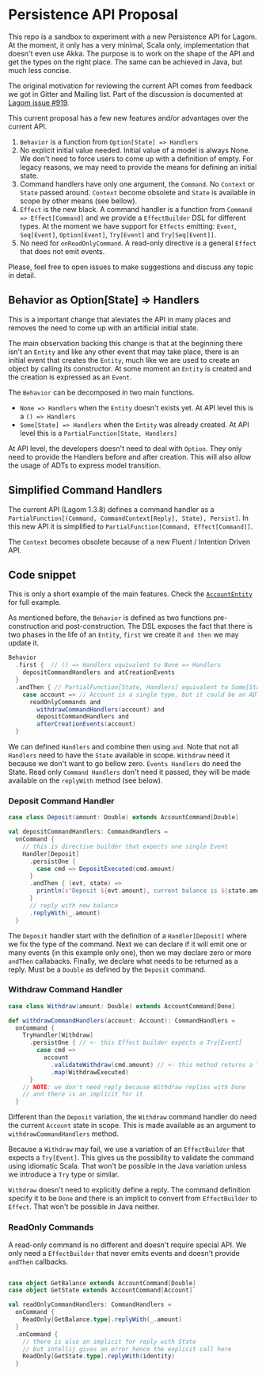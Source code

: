 # Persistence API Proposal
This repo is a sandbox to experiment with a new Persistence API for Lagom. At the moment, it only has a very minimal, Scala only, implementation that doesn't even use Akka. The purpose is to work on the shape of the API and get the types on the right place. The same can be achieved in Java, but much less concise. 

The original motivation for reviewing the current API comes from feedback we got in Gitter and Mailing list. Part of the discussion is documented at [Lagom issue #919](https://github.com/lagom/lagom/issues/919).

This current proposal has a few new features and/or advantages over the current API. 

1. `Behavior` is a function from `Option[State] => Handlers`
2. No explicit initial value needed. Initial value of a model is always None. We don't need to force users to come up with a definition of empty. For legacy reasons, we may need to provide the means for defining an initial state.
3. Command handlers have only one argument, the `Command`. No `Context` or `State` passed around. `Context` become obsolete and `State` is available in scope by other means (see bellow).
4. `Effect` is the new black. A command handler is a function from `Command => Effect[Command]` and we provide a `EffectBuilder` DSL for different types. At the moment we have support for `Effects` emitting: `Event`, `Seq[Event]`, `Option[Event]`, `Try[Event]` and `Try[Seq[Event]]`. 
5. No need for `onReadOnlyCommand`. A read-only directive is a general `Effect` that does not emit events.

Please, feel free to open issues to make suggestions and discuss any topic in detail.

## Behavior as Option[State] => Handlers
This is a important change that aleviates the API in many places and removes the need to come up with an artificial initial state. 

The main observation backing this change is that at the beginning there isn't an `Entity` and like any other event that may take place, there is an initial event that creates the `Entity`, much like we are used to create an object by calling its constructor. At some moment an `Entity` is created and the creation is expressed as an `Event`.

The `Behavior` can be decomposed in two main functions.
* `None => Handlers` when the `Entity` doesn't exists yet. At API level this is a `() => Handlers`
* `Some[State] => Handlers` when the `Entity` was already created.  At API level this is a `PartialFunction[State, Handlers]`

At API level, the developers doesn't need to deal with `Option`. They only need to provide the Handlers before and after creation. This will also allow the usage of ADTs to express model transition. 

## Simplified Command Handlers
The current API (Lagom 1.3.8) defines a command handler as a `PartialFunction[(Command, CommandContext[Reply], State), Persist]`. In this new API it is simplified to `PartialFunction[Command, Effect[Command]]`. 

The `Context` becomes obsolete because of a new Fluent / Intention Driven API.

## Code snippet 

This is only a short example of the main features. Check the [`AccountEntity`](https://github.com/lagom/persistence-api-experiments/blob/master/src/main/scala/com/lightbend/lagom/core/persistence/effects/core/persistence/AccountEntity.scala) for full example. 

As mentioned before, the `Behavior` is defined as two functions pre-construction and post-construction. The DSL exposes the fact that there is two phases in the life of an `Entity`, `first` we create it `and then` we may update it. 

```scala
Behavior
  .first {  // () => Handlers equivalent to None => Handlers
    depositCommandHandlers and atCreationEvents
  }
  .andThen { // PartialFunction[State, Handlers] equivalent to Some[State] => Handlers
    case account => // Account is a single type, but it could be an ADT 
      readOnlyCommands and
        withdrawCommandHandlers(account) and
        depositCommandHandlers and
        afterCreationEvents(account)
  }
```

We can defined `Handlers` and combine then using `and`. Note that not all `Handlers` need to have the `State` available in scope. `Withdraw` need it because we don't want to go bellow zero. `Events Handlers` do need the State. Read only `Command Handlers` don't need it passed, they will be made available on the `replyWith` method (see below).

### Deposit Command Handler
```scala
case class Deposit(amount: Double) extends AccountCommand[Double]

val depositCommandHandlers: CommandHandlers =
  onCommand {
    // this is directive builder that expects one single Event
    Handler[Deposit]
      .persistOne {
        case cmd => DepositExecuted(cmd.amount)
      }
      .andThen { (evt, state) =>
        println(s"Deposit ${evt.amount}, current balance is ${state.amount}")
      }
      // reply with new balance
      .replyWith(_.amount)
  }
```
The `Deposit` handler start with the definition of a `Handler[Deposit]` where we fix the type of the command. Next we can declare if it will emit one or many events (in this example only one), then we may declare zero or more `andThen` callabacks. Finally, we declare what needs to be returned as a reply. Must be a `Double` as defined by the `Deposit` command.

### Withdraw Command Handler
```scala
case class Withdraw(amount: Double) extends AccountCommand[Done]

def withdrawCommandHandlers(account: Account): CommandHandlers =
  onCommand {
    TryHandler[Withdraw]
      .persistOne { // <- this Effect builder expects a Try[Event]
        case cmd =>
          account
            .validateWithdraw(cmd.amount) // <- this method returns a Try[Double]
            .map(WithdrawExecuted)
      }
    // NOTE: we don't need reply because Withdraw replies with Done
    // and there is an implicit for it
  }
```

Different than the `Deposit` variation, the `Withdraw` command handler do need the current `Account` state in scope. This is made available as an argument to `withdrawCommandHandlers` method. 

Because a `Withdraw` may fail, we use a variation of an `EffectBuilder` that expects a `Try[Event]`. This gives us the possibility to validate the command using idiomatic Scala. 
That won't be possible in the Java variation unless we introduce a `Try` type or similar. 

`Withdraw` doesn't need to explicitly define a reply. The command definition specify it to be `Done` and there is an implicit to convert from `EffectBuilder` to `Effect`. That won't be possible in Java neither.

### ReadOnly Commands

A read-only command is no different and doesn't require special API. We only need a `EffectBuilder` that never emits events and doesn't provide `andThen` callbacks. 

```scala

case object GetBalance extends AccountCommand[Double]
case object GetState extends AccountCommand[Account]`

val readOnlyCommandHandlers: CommandHandlers =
  onCommand {
    ReadOnly[GetBalance.type].replyWith(_.amount)
  }
  .onCommand {
    // there is also an implicit for reply with State
    // but intellij gives an error hence the explicit call here
    ReadOnly[GetState.type].replyWith(identity)
  }
```

      
